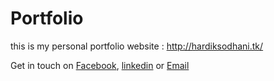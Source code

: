 # Portfolio
this is my personal portfolio website : http://hardiksodhani.tk/

Get in touch on [Facebook](https://www.facebook.com/hsodhani1), [linkedin](https://www.linkedin.com/in/hardiksodhani/) or [Email](mailto:hardik.sodhani@gmail.com)
